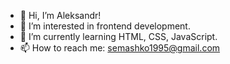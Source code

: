 - 👋 Hi, I’m Aleksandr!
- 👀 I’m interested in frontend development.
- 🌱 I’m currently learning HTML, CSS, JavaScript.
- 📫 How to reach me: semashko1995@gmail.com

<!---
Webs95/Webs95 is a ✨ special ✨ repository because its `README.md` (this file) appears on your GitHub profile.
You can click the Preview link to take a look at your changes.
--->
